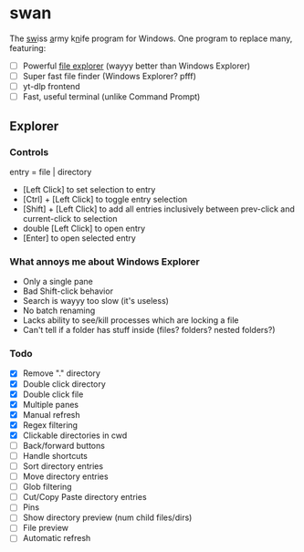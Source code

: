 # swan

The <u>sw</u>iss <u>a</u>rmy k<u>n</u>ife program for Windows. One program to replace many, featuring:

- [ ] Powerful [file explorer](#explorer) (wayyy better than Windows Explorer)
- [ ] Super fast file finder (Windows Explorer? pfff)
- [ ] yt-dlp frontend
- [ ] Fast, useful terminal (unlike Command Prompt)

## Explorer

### Controls

entry = file | directory

- \[Left Click] to set selection to entry
- \[Ctrl] + \[Left Click] to toggle entry selection
- \[Shift] + \[Left Click] to add all entries inclusively between prev-click and current-click to selection
- double \[Left Click] to open entry
- \[Enter] to open selected entry

### What annoys me about Windows Explorer

- Only a single pane
- Bad Shift-click behavior
- Search is wayyy too slow (it's useless)
- No batch renaming
- Lacks ability to see/kill processes which are locking a file
- Can't tell if a folder has stuff inside (files? folders? nested folders?)

### Todo

- [x] Remove "." directory
- [x] Double click directory
- [x] Double click file
- [x] Multiple panes
- [x] Manual refresh
- [x] Regex filtering
- [x] Clickable directories in cwd
- [ ] Back/forward buttons
- [ ] Handle shortcuts
- [ ] Sort directory entries
- [ ] Move directory entries
- [ ] Glob filtering
- [ ] Cut/Copy Paste directory entries
- [ ] Pins
- [ ] Show directory preview (num child files/dirs)
- [ ] File preview
- [ ] Automatic refresh
